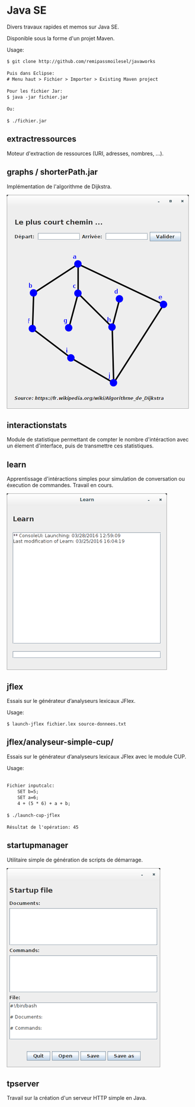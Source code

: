 # Java SE
Divers travaux rapides et memos sur Java SE.

Disponible sous la forme d'un projet Maven.

Usage:
```
$ git clone http://github.com/remipassmoilesel/javaworks

Puis dans Eclipse:
# Menu haut > Fichier > Importer > Existing Maven project

Pour les fichier Jar:
$ java -jar fichier.jar

Ou:

$ ./fichier.jar
```

## extractressources
Moteur d'extraction de ressources (URI, adresses, nombres, ...).

## graphs / shorterPath.jar
Implémentation de l'algorithme de Dijkstra.

![Capture d'écran](screenshots/2016-03-28_12-53-14.png)

## interactionstats
Module de statistique permettant de compter le nombre d'intéraction avec un élement d'interface,
 puis de transmettre ces statistiques.

## learn
Apprentissage d'intéractions simples pour simulation de conversation ou éxecution de commandes.
Travail en cours.

![Capture d'écran](screenshots/2016-03-28_12-59-20.png)

## jflex
Essais sur le générateur d’analyseurs lexicaux JFlex.

Usage:
```
$ launch-jflex fichier.lex source-donnees.txt
```

## jflex/analyseur-simple-cup/
Essais sur le générateur d’analyseurs lexicaux JFlex avec le module CUP.

Usage:
```

Fichier inputcalc:
	SET b=5;
	SET a=6;
	4 + (5 * 6) + a + b;

$ ./launch-cup-jflex

Résultat de l'opération: 45

```


## startupmanager
Utilitaire simple de génération de scripts de démarrage.

![Capture d'écran](screenshots/2016-03-28_12-54-09.png)

## tpserver
Travail sur la création d'un serveur HTTP simple en Java.
